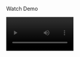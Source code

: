 Watch Demo


<video src='https://github.com/AounNaqvi173/Little-Lemon/blob/main/Wireframe/Demo.mp4' width=180/>
